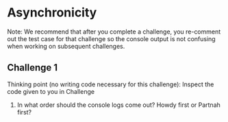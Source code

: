 # Asynchronicity
Note: We recommend that after you complete a challenge, you re-comment out the test case for that challenge so the console output is not confusing when working on subsequent challenges.

## Challenge 1
Thinking point (no writing code necessary for this challenge): Inspect the code given to you in Challenge
1. In what order should the console logs come out? Howdy first or Partnah first?
